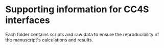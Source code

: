# Supporting information for CC4S interfaces

Each folder contains scripts and raw data to ensure the
reproducibility of the manuscript's calculations and results.
